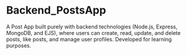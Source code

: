 # Backend_PostsApp
A Post App built purely with backend technologies (Node.js, Express, MongoDB, and EJS), where users can create, read, update, and delete posts, like posts, and manage user profiles. Developed for learning purposes.
